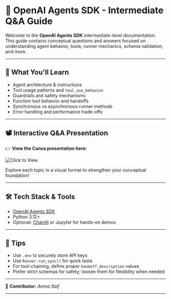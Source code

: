 # 🤖 OpenAI Agents SDK - Intermediate Q&A Guide

Welcome to the **OpenAI Agents SDK** intermediate-level documentation.  
This guide contains conceptual questions and answers focused on understanding agent behavior, tools, runner mechanics, schema validation, and more.

---

## 📘 What You'll Learn

- Agent architecture & instructions
- Tool usage patterns and `tool_use_behavior`
- Guardrails and safety mechanisms
- Function tool behavior and handoffs
- Synchronous vs asynchronous runner methods
- Error handling and performance trade-offs

---

## 📽️ Interactive Q&A Presentation

👉 **View the Canva presentation here:**  

![Click to View](https://www.canva.com/design/DAGqsTFUg7s/nuz97rO4sP8xGtuj3t27VQ/edit?utm_content=DAGqsTFUg7s&utm_campaign=designshare&utm_medium=link2&utm_source=sharebutton)

Explore each topic in a visual format to strengthen your conceptual foundation!

---

## 🛠️ Tech Stack & Tools

- [OpenAI Agents SDK](https://openai.github.io/openai-agents-python/)
- Python 3.12+
- Optional: [Chainlit](https://docs.chainlit.io) or Jupyter for hands-on demos

---

## 🔑 Tips

- Use `.env` to securely store API keys
- Use `Runner.run_sync()` for quick tests
- For tool-chaining, define proper `handoff_description` values
- Prefer strict schemas for safety; loosen them for flexibility when needed

---

📌 **Contributor:** *Amna Saif*  

---
